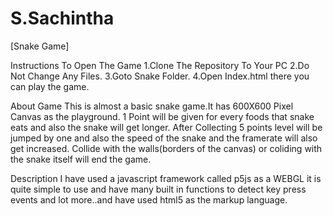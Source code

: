 # S.Sachintha
[Snake Game]

Instructions To Open The Game
    1.Clone The Repository To Your PC
    2.Do Not Change Any Files.
    3.Goto Snake Folder.
    4.Open Index.html there you can play the game.

About Game
    This is almost a basic snake game.It has 600X600 Pixel Canvas as the playground.
    1 Point will be given for every foods that snake eats and also the snake will get longer.
    After Collecting 5 points level will be jumped by one and also the speed of the snake and the framerate will also get increased.
    Collide with the walls(borders of the canvas) or coliding with the snake itself will end the game.


Description
    I have used a javascript framework called p5js as a WEBGL it is quite simple to use and have many built in functions to detect key press events and lot more..and have used html5 as the markup language.

